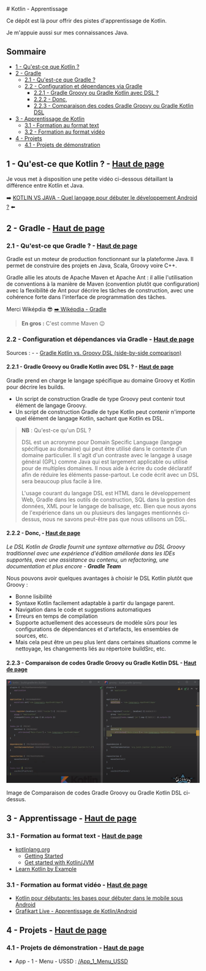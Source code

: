 # Kotlin - Apprentissage <a name="top"></a>

Ce dépôt est là pour offrir des pistes d'apprentissage de Kotlin.

Je m'appuie aussi sur mes connaissances Java.

## Sommaire

- [1 - Qu'est-ce que Kotlin ?](#1)
- [2 - Gradle](#2)
	- [2.1 - Qu'est-ce que Gradle ?](#2-1)
	- [2.2 - Configuration et dépendances via Gradle](#2-2)
		- [2.2.1 - Gradle Groovy ou Gradle Kotlin avec DSL ?](#2-2-1)
		- [2.2.2 - Donc,](#2-2-2)
		- [2.2.3 - Comparaison des codes Gradle Groovy ou Gradle Kotlin DSL](#2-2-3)
- [3 - Apprentissage de Kotlin](#3)
	- [3.1 - Formation au format text](#3-1)
	- [3.2 - Formation au format vidéo](#3-2)
- [4 - Projets](#4)
	- [4.1 - Projets de démonstration](#4-1)

## 1 - Qu'est-ce que Kotlin ? - [Haut de page](#top) <a name="1"></a>

Je vous met à disposition une petite vidéo ci-dessous détaillant la différence entre Kotlin et Java.

➡️ [KOTLIN VS JAVA - Quel langage pour débuter le développement Android ?](https://www.youtube.com/watch?v=Vw7YmpZMW10) ⬅️

## 2 - Gradle - [Haut de page](#top) <a name="2"></a>

### 2.1 - Qu'est-ce que Gradle ? - [Haut de page](#top) <a name="2-1"></a>

Gradle est un moteur de production fonctionnant sur la plateforme Java. Il permet de construire des projets en Java, Scala, Groovy voire C++.

Gradle allie les atouts de Apache Maven et Apache Ant : il allie l'utilisation de conventions à la manière de Maven (convention plutôt que configuration) avec la flexibilité de Ant pour décrire les tâches de construction, avec une cohérence forte dans l'interface de programmation des tâches.

Merci Wiképdia 😎 [➡️ Wiképdia - Gradle](https://fr.wikipedia.org/wiki/Gradle)

> **En gros :** C'est comme Maven 😉

### 2.2 - Configuration et dépendances via Gradle - [Haut de page](#top) <a name="2-2"></a>

Sources : 
	- [](https://proandroiddev.com/migrate-from-groovy-to-kotlin-dsl-951266f3c072)
	- [Gradle Kotlin vs. Groovy DSL (side-by-side comparison)](https://www.youtube.com/watch?v=ErdH9mQySQQ)


#### 2.2.1 - Gradle Groovy ou Gradle Kotlin avec DSL ? - [Haut de page](#top) <a name="2-2-1"></a>

Gradle prend en charge le langage spécifique au domaine Groovy et Kotlin pour décrire les builds. 

- Un script de construction Gradle de type Groovy peut contenir tout élément de langage Groovy. 
- Un script de construction Gradle de type Kotlin peut contenir n'importe quel élément de langage Kotlin, sachant que Kotlin es DSL.

> **NB** :
> Qu'est-ce qu'un DSL ?
> 
> DSL est un acronyme pour Domain Specific Language (langage spécifique au domaine) qui peut être utilisé dans le contexte d'un domaine particulier. Il s'agit d'un contraste avec le langage à usage général (GPL) comme Java qui est largement applicable ou utilisé pour de multiples domaines. Il nous aide à écrire du code déclaratif afin de réduire les éléments passe-partout. Le code écrit avec un DSL sera beaucoup plus facile à lire.
> 
> L'usage courant du langage DSL est HTML dans le développement Web, Gradle dans les outils de construction, SQL dans la gestion des données, XML pour le langage de balisage, etc. Bien que nous ayons de l'expérience dans un ou plusieurs des langages mentionnés ci-dessus, nous ne savons peut-être pas que nous utilisons un DSL.

#### 2.2.2 - Donc, - [Haut de page](#top) <a name="2-2-2"></a>

_Le DSL Kotlin de Gradle fournit une syntaxe alternative au DSL Groovy traditionnel avec une expérience d'édition améliorée dans les IDEs supportés, avec une assistance au contenu, un refactoring, une documentation et plus encore - **Gradle Team**_

Nous pouvons avoir quelques avantages à choisir le DSL Kotlin plutôt que Groovy :

- Bonne lisibilité
- Syntaxe Kotlin facilement adaptable à partir du langage parent.
- Navigation dans le code et suggestions automatiques
- Erreurs en temps de compilation
- Supporte actuellement des accesseurs de modèle sûrs pour les configurations de dépendances et d'artefacts, les ensembles de sources, etc.
- Mais cela peut être un peu plus lent dans certaines situations comme le nettoyage, les changements liés au répertoire buildSrc, etc.

#### 2.2.3 - Comparaison de codes Gradle Groovy ou Gradle Kotlin DSL - [Haut de page](#top) <a name="2-2-3"></a>

![img](Kotlin/001.png)

Image de Comparaison de codes Gradle Groovy ou Gradle Kotlin DSL ci-dessus.


## 3 - Apprentissage - [Haut de page](#top) <a name="3"></a>

### 3.1 - Formation au format text - [Haut de page](#top) <a name="3-1"></a>

- [kotlinlang.org](https://kotlinlang.org)
	- [Getting Started](https://kotlinlang.org/docs/getting-started.html)
	- [Get started with Kotlin/JVM](https://kotlinlang.org/docs/jvm-get-started.html)
- [Learn Kotlin by Example](https://play.kotlinlang.org/byExample/overview)

### 3.1 - Formation au format vidéo - [Haut de page](#top) <a name="3-2"></a>

- [Kotlin pour débutants: les bases pour débuter dans le mobile sous Android](https://www.youtube.com/playlist?list=PLhK6H-zs_Wy34nIAiL853S4pxmwI9mObW)
- [Grafikart Live - Apprentissage de Kotlin/Android](https://www.youtube.com/playlist?list=PLBgE6RNLJNqTx1FzHUC4xHs1qPKBbzw9w)

## 4 - Projets - [Haut de page](#top) <a name="4"></a>

### 4.1 - Projets de démonstration - [Haut de page](#top) <a name="4-1"></a>

- App - 1 - Menu - USSD : [/App_1_Menu_USSD](/App_1_Menu_USSD)